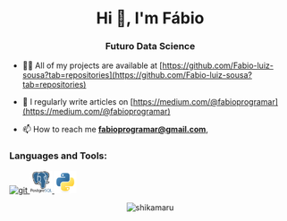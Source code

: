 <h1 align="center">Hi 👋, I'm Fábio</h1>
<h3 align="center">Futuro Data Science</h3>

- 👨‍💻 All of my projects are available at [https://github.com/Fabio-luiz-sousa?tab=repositories](https://github.com/Fabio-luiz-sousa?tab=repositories)

- 📝 I regularly write articles on [https://medium.com/@fabioprogramar](https://medium.com/@fabioprogramar)

- 📫 How to reach me **fabioprogramar@gmail.com**, 

<h3 align="left">Languages and Tools:</h3>
<p align="left"> <a href="https://git-scm.com/" target="_blank" rel="noreferrer"> <img src="https://www.vectorlogo.zone/logos/git-scm/git-scm-icon.svg" alt="git" width="40" height="40"/> </a> <a href="https://www.postgresql.org" target="_blank" rel="noreferrer"> <img src="https://raw.githubusercontent.com/devicons/devicon/master/icons/postgresql/postgresql-original-wordmark.svg" alt="postgresql" width="40" height="40"/> </a> <a href="https://www.python.org" target="_blank" rel="noreferrer"> <img src="https://raw.githubusercontent.com/devicons/devicon/master/icons/python/python-original.svg" alt="python" width="40" height="40"/> </a> </p>

<p align="center"><img src="https://cdn.discordapp.com/attachments/403576394782736387/942614217347973171/gif_shikamaru.gif" alt="shikamaru" width="400" height="200"</p>
